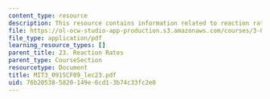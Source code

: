 ```yaml
---
content_type: resource
description: This resource contains information related to reaction rates.
file: https://ol-ocw-studio-app-production.s3.amazonaws.com/courses/3-091sc-introduction-to-solid-state-chemistry-fall-2010/76b205385820149e6cd13b74c33fc2e0_MIT3_091SCF09_lec23.pdf
file_type: application/pdf
learning_resource_types: []
parent_title: 23. Reaction Rates
parent_type: CourseSection
resourcetype: Document
title: MIT3_091SCF09_lec23.pdf
uid: 76b20538-5820-149e-6cd1-3b74c33fc2e0
---
```

